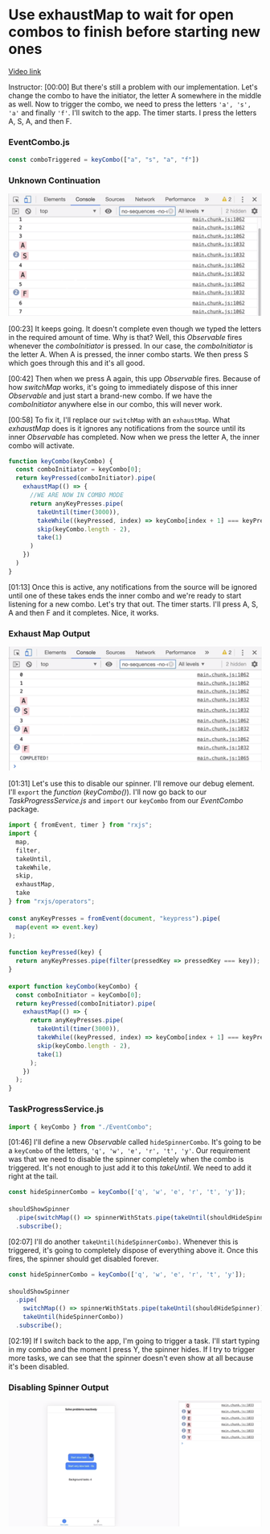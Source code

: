 # Use exhaustMap to wait for open combos to finish before starting new ones

[Video link](https://www.egghead.io/lessons/egghead-use-exhaustmap-to-wait-for-open-combos-to-finish-before-starting-new-ones)

Instructor: [00:00] But there's still a problem with our implementation. Let's change the combo to have the initiator, the letter A somewhere in the middle as well. Now to trigger the combo, we need to press the letters `'a', 's', 'a'` and finally `'f'`. I'll switch to the app. The timer starts. I press the letters A, S, A, and then F.

### EventCombo.js
```js
const comboTriggered = keyCombo(["a", "s", "a", "f"])
```

### Unknown Continuation
![Unknown Continuation](../images/egghead-use-exhaustmap-to-wait-for-open-combos-to-finish-before-starting-new-ones-unknown-continuation.png)

[00:23] It keeps going. It doesn't complete even though we typed the letters in the required amount of time. Why is that? Well, this *Observable* fires whenever the *comboInitiator* is pressed. In our case, the *comboInitiator* is the letter A. When A is pressed, the inner combo starts. We then press S which goes through this and it's all good.

[00:42] Then when we press A again, this upp *Observable* fires. Because of how *switchMap* works, it's going to immediately dispose of this inner *Observable* and just start a brand-new combo. If we have the *comboInitiator* anywhere else in our combo, this will never work.

[00:58] To fix it, I'll replace our `switchMap` with an `exhaustMap`. What *exhaustMap* does is it ignores any notifications from the source until its inner *Observable* has completed. Now when we press the letter A, the inner combo will activate.

```js
function keyCombo(keyCombo) {
  const comboInitiator = keyCombo[0];
  return keyPressed(comboInitiator).pipe(
    exhaustMap(() => {
      //WE ARE NOW IN COMBO MODE
      return anyKeyPresses.pipe(
        takeUntil(timer(3000)),
        takeWhile((keyPressed, index) => keyCombo[index + 1] === keyPressed),
        skip(keyCombo.length - 2),
        take(1)
      )
    })
  )
}
```

[01:13] Once this is active, any notifications from the source will be ignored until one of these takes ends the inner combo and we're ready to start listening for a new combo. Let's try that out. The timer starts. I'll press A, S, A and then F and it completes. Nice, it works.

### Exhaust Map Output
![Exhaust Map Output](../images/egghead-use-exhaustmap-to-wait-for-open-combos-to-finish-before-starting-new-ones-exhaust-map-output.png)

[01:31] Let's use this to disable our spinner. I'll remove our debug element. I'll `export` the *function* (*keyCombo()*). I'll now go back to our *TaskProgressService.js* and `import` our `keyCombo` from our *EventCombo* package.

```js
import { fromEvent, timer } from "rxjs";
import {
  map,
  filter,
  takeUntil,
  takeWhile,
  skip,
  exhaustMap,
  take
} from "rxjs/operators";

const anyKeyPresses = fromEvent(document, "keypress").pipe(
  map(event => event.key)
);

function keyPressed(key) {
  return anyKeyPresses.pipe(filter(pressedKey => pressedKey === key));
}

export function keyCombo(keyCombo) {
  const comboInitiator = keyCombo[0];
  return keyPressed(comboInitiator).pipe(
    exhaustMap(() => {
      return anyKeyPresses.pipe(
        takeUntil(timer(3000)),
        takeWhile((keyPressed, index) => keyCombo[index + 1] === keyPressed),
        skip(keyCombo.length - 2),
        take(1)
      );
    })
  );
}
```

### TaskProgressService.js
```js
import { keyCombo } from "./EventCombo";
```

[01:46] I'll define a new *Observable* called `hideSpinnerCombo`. It's going to be a `keyCombo` of the letters, `'q', 'w', 'e', 'r', 't', 'y'`. Our requirement was that we need to disable the spinner completely when the combo is triggered. It's not enough to just add it to this *takeUntil*. We need to add it right at the tail.

```js
const hideSpinnerCombo = keyCombo(['q', 'w', 'e', 'r', 't', 'y']);

shouldShowSpinner
  .pipe(switchMap(() => spinnerWithStats.pipe(takeUntil(shouldHideSpinner))))
  .subscribe();
```

[02:07] I'll do another `takeUntil(hideSpinnerCombo)`. Whenever this is triggered, it's going to completely dispose of everything above it. Once this fires, the spinner should get disabled forever.

```js
const hideSpinnerCombo = keyCombo(['q', 'w', 'e', 'r', 't', 'y']);

shouldShowSpinner
  .pipe(
    switchMap(() => spinnerWithStats.pipe(takeUntil(shouldHideSpinner)))
    takeUntil(hideSpinnerCombo))
  .subscribe();
```

[02:19] If I switch back to the app, I'm going to trigger a task. I'll start typing in my combo and the moment I press Y, the spinner hides. If I try to trigger more tasks, we can see that the spinner doesn't even show at all because it's been disabled.

### Disabling Spinner Output
![Disabling Spinner Output](../images/egghead-use-exhaustmap-to-wait-for-open-combos-to-finish-before-starting-new-ones-disabling-spinner-output.png)
